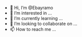 - 👋 Hi, I’m @Ebayramo
- 👀 I’m interested in ...
- 🌱 I’m currently learning ...
- 💞️ I’m looking to collaborate on ...
- 📫 How to reach me ...

<!---
Ebayramo/Ebayramo is a ✨ special ✨ repository because its `README.md` (this file) appears on your GitHub profile.
You can click the Preview link to take a look at your changes.
--->
